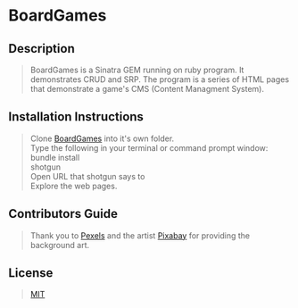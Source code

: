 BoardGames
===

Description
---

 >BoardGames is a Sinatra GEM running on ruby program.  It demonstrates CRUD and SRP.
 The program is a series of HTML pages that demonstrate a game's CMS (Content Managment System).

Installation Instructions
---

>Clone [BoardGames](https://github.com/kak79/BoardGames) into it's own folder.  
Type the following in your terminal or command prompt window:</br>
bundle install</br>
shotgun </br>
Open URL that shotgun says to </br>
Explore the web pages.

Contributors Guide
---

>Thank you to [Pexels](https://www.pexels.com/) and the artist [Pixabay](https://www.pexels.com/@pixabay) for providing the background art.  

License
---

>[MIT](https://opensource.org/licenses/MIT)
